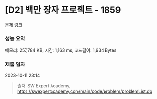 # [D2] 백만 장자 프로젝트 - 1859 

[문제 링크](https://swexpertacademy.com/main/code/problem/problemDetail.do?contestProbId=AV5LrsUaDxcDFAXc) 

### 성능 요약

메모리: 257,784 KB, 시간: 1,163 ms, 코드길이: 1,934 Bytes

### 제출 일자

2023-10-11 23:14



> 출처: SW Expert Academy, https://swexpertacademy.com/main/code/problem/problemList.do